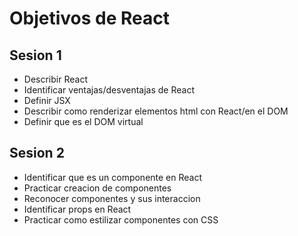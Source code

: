 # Objetivos de React

## Sesion 1

- Describir React
- Identificar ventajas/desventajas de React
- Definir JSX
- Describir como renderizar elementos html con React/en el DOM
- Definir que es el DOM virtual

## Sesion 2

- Identificar que es un componente en React
- Practicar creacion de componentes
- Reconocer componentes y sus interaccion
- Identificar props en React
- Practicar como estilizar componentes con CSS